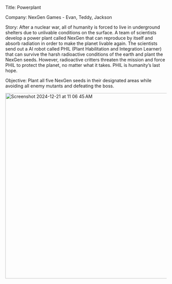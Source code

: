Title: Powerplant

Company: NexGen Games - Evan, Teddy, Jackson

Story:
	After a nuclear war, all of humanity is forced to live in underground shelters due to unlivable conditions on the surface. A team of scientists develop a power plant called NexGen that can reproduce by itself and absorb radiation in order to make the planet livable again. The scientists send out a AI robot called PHIL (Plant Habilitation and Integration Learner) that can survive the harsh radioactive conditions of the earth and plant the NexGen seeds. However, radioactive critters threaten the mission and force PHIL to protect the planet, no matter what it takes. PHIL is humanity’s last hope.

Objective: Plant all five NexGen seeds in their designated areas while avoiding all enemy mutants and defeating the boss.

<img width="581" alt="Screenshot 2024-12-21 at 11 06 45 AM" src="https://github.com/user-attachments/assets/30e8b519-d866-40aa-8031-31714143f209" />
